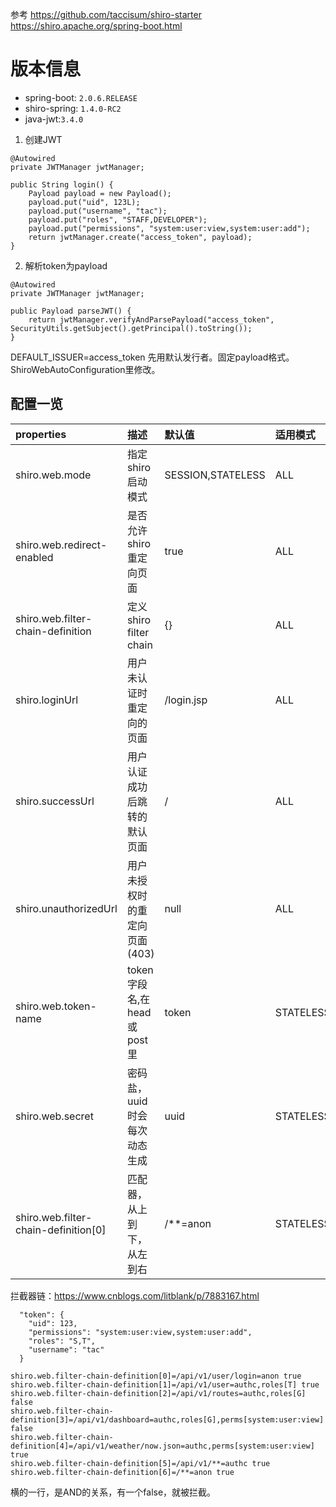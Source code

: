 参考
https://github.com/taccisum/shiro-starter
https://shiro.apache.org/spring-boot.html

# 版本信息

 - spring-boot: `2.0.6.RELEASE`
 - shiro-spring: `1.4.0-RC2`
 - java-jwt:`3.4.0`


1. 创建JWT

```
@Autowired
private JWTManager jwtManager;

public String login() {
    Payload payload = new Payload();
    payload.put("uid", 123L);
    payload.put("username", "tac");
    payload.put("roles", "STAFF,DEVELOPER");
    payload.put("permissions", "system:user:view,system:user:add");
    return jwtManager.create("access_token", payload);
}
```

2. 解析token为payload

```
@Autowired
private JWTManager jwtManager;

public Payload parseJWT() {
    return jwtManager.verifyAndParsePayload("access_token", SecurityUtils.getSubject().getPrincipal().toString());
}
```

DEFAULT_ISSUER=access_token 先用默认发行者。固定payload格式。ShiroWebAutoConfiguration里修改。

## 配置一览
|properties|描述|默认值|适用模式|
|:--|:-|:-|:-|
|shiro.web.mode|指定shiro启动模式|SESSION,STATELESS|ALL|
|shiro.web.redirect-enabled|是否允许shiro重定向页面|true|ALL|
|shiro.web.filter-chain-definition|定义shiro filter chain|{}|ALL|
|shiro.loginUrl|用户未认证时重定向的页面|/login.jsp|ALL|
|shiro.successUrl|用户认证成功后跳转的默认页面|/|ALL|
|shiro.unauthorizedUrl|用户未授权时的重定向页面(403)|null|ALL|
|shiro.web.token-name|token字段名,在head或post里|token|STATELESS|
|shiro.web.secret|密码盐，uuid时会每次动态生成|uuid|STATELESS|
|shiro.web.filter-chain-definition[0]|匹配器，从上到下，从左到右|/**=anon|STATELESS|


拦截器链：https://www.cnblogs.com/litblank/p/7883167.html

```
  "token": {
    "uid": 123,
    "permissions": "system:user:view,system:user:add",
    "roles": "S,T",
    "username": "tac"
  }

shiro.web.filter-chain-definition[0]=/api/v1/user/login=anon true
shiro.web.filter-chain-definition[1]=/api/v1/user=authc,roles[T] true
shiro.web.filter-chain-definition[2]=/api/v1/routes=authc,roles[G] false
shiro.web.filter-chain-definition[3]=/api/v1/dashboard=authc,roles[G],perms[system:user:view] false
shiro.web.filter-chain-definition[4]=/api/v1/weather/now.json=authc,perms[system:user:view] true
shiro.web.filter-chain-definition[5]=/api/v1/**=authc true
shiro.web.filter-chain-definition[6]=/**=anon true
```

横的一行，是AND的关系，有一个false，就被拦截。

